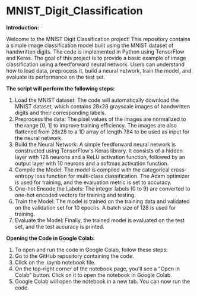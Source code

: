 # MNIST_Digit_Classification
**Introduction:**

Welcome to the MNIST Digit Classification project! This repository contains a simple image classification model built using the MNIST dataset of handwritten digits. The code is implemented in Python using TensorFlow and Keras.
The goal of this project is to provide a basic example of image classification using a feedforward neural network. Users can understand how to load data, preprocess it, build a neural network, train the model, and evaluate its performance on the test set.

**The script will perform the following steps:**
1. Load the MNIST dataset: The code will automatically download the MNIST dataset, which contains 28x28 grayscale images of handwritten digits and their corresponding labels.
2. Preprocess the data: The pixel values of the images are normalized to the range [0, 1] to improve training efficiency. The images are also flattened from 28x28 to a 1D array of length 784 to be used as input for the neural network.
3. Build the Neural Network: A simple feedforward neural network is constructed using TensorFlow's Keras library. It consists of a hidden layer with 128 neurons and a ReLU activation function, followed by an output layer with 10 neurons and a softmax activation function.
4. Compile the Model: The model is compiled with the categorical cross-entropy loss function for multi-class classification. The Adam optimizer is used for training, and the evaluation metric is set to accuracy.
5. One-hot Encode the Labels: The integer labels (0 to 9) are converted to one-hot encoded vectors for training and testing.
6. Train the Model: The model is trained on the training data and validated on the validation set for 10 epochs. A batch size of 128 is used for training.
7. Evaluate the Model: Finally, the trained model is evaluated on the test set, and the test accuracy is printed.
   
**Opening the Code in Google Colab:**
1. To open and run the code in Google Colab, follow these steps:
2. Go to the GitHub repository containing the code.
3. Click on the .ipynb notebook file.
4. On the top-right corner of the notebook page, you'll see a "Open in Colab" button. Click on it to open the notebook in Google Colab.
5. Google Colab will open the notebook in a new tab. You can now run the code.
